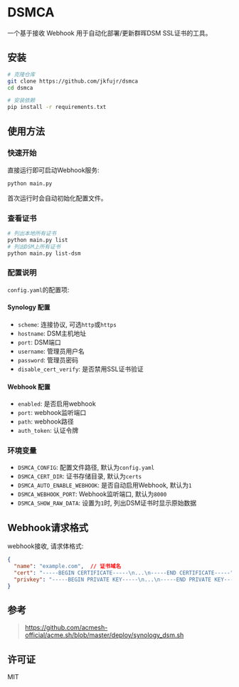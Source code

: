 # DSMCA

一个基于接收 Webhook 用于自动化部署/更新群晖DSM SSL证书的工具。

## 安装

```bash
# 克隆仓库
git clone https://github.com/jkfujr/dsmca
cd dsmca

# 安装依赖
pip install -r requirements.txt
```

## 使用方法

### 快速开始

直接运行即可启动Webhook服务:

```bash
python main.py
```

首次运行时会自动初始化配置文件。

### 查看证书

```bash
# 列出本地所有证书
python main.py list
# 列出DSM上所有证书
python main.py list-dsm
```

### 配置说明

`config.yaml`的配置项:

#### Synology 配置
- `scheme`: 连接协议, 可选`http`或`https`
- `hostname`: DSM主机地址
- `port`: DSM端口
- `username`: 管理员用户名
- `password`: 管理员密码
- `disable_cert_verify`: 是否禁用SSL证书验证

#### Webhook 配置
- `enabled`: 是否启用webhook
- `port`: webhook监听端口
- `path`: webhook路径
- `auth_token`: 认证令牌

### 环境变量

- `DSMCA_CONFIG`: 配置文件路径, 默认为`config.yaml`
- `DSMCA_CERT_DIR`: 证书存储目录, 默认为`certs`
- `DSMCA_AUTO_ENABLE_WEBHOOK`: 是否自动启用Webhook, 默认为`1`
- `DSMCA_WEBHOOK_PORT`: Webhook监听端口, 默认为`8000`
- `DSMCA_SHOW_RAW_DATA`: 设置为`1`时, 列出DSM证书时显示原始数据

## Webhook请求格式

webhook接收, 请求体格式:

```json
{
  "name": "example.com",  // 证书域名
  "cert": "-----BEGIN CERTIFICATE-----\n...\n-----END CERTIFICATE-----",  // 证书内容
  "privkey": "-----BEGIN PRIVATE KEY-----\n...\n-----END PRIVATE KEY-----"  // 私钥内容
}
```

## 参考
> https://github.com/acmesh-official/acme.sh/blob/master/deploy/synology_dsm.sh

## 许可证

MIT 